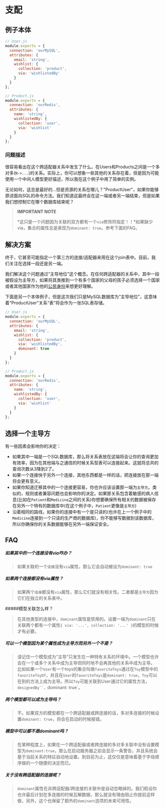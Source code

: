 # 支配
## 例子本体

```javascript
// User.js
module.exports = {
  connection: 'ourMySQL',
  attributes: {
    email: 'string',
    wishlist: {
      collection: 'product',
      via: 'wishlistedBy'
    }
  }
};
```


```javascript
// Product.js
module.exports = {
  connection: 'ourRedis',
  attributes: {
    name: 'string',
    wishlistedBy: {
      collection: 'user',
      via: 'wishlist'
    }
  }
};
```

### 问题描述
很容易看出在这个跨适配器关系中发生了什么。在Users和Products之间是一个多对多(`N->...`)的关系。实际上，你可以想象一些其他的关系存在着，但是因为可能使用一个中间人模型更好描述，所以我在这个例子中用了简单的实例。

无论如何，这总是最好的...但是资源的关系在哪儿？"ProductUser"，如果你能够原谅面向SQL的命令方法。我们知道这最终会在这一端或者另一端结束，但是如果我们想控制它在哪个数据库结束呢？

> **IMPORTANT NOTE**
>
>*这只是一个问题因为关联的双方都有一个`via`修饰符指定！！*如果缺少via，集合的属性总是表现为`dominant: true`。参考下面的FAQ。

## 解决方案
终于，它甚至可能指定一个第三方的连接/适配器来用在这个join表中。目前，我们关注在选择一段还是另一端。

我们解决这个问题通过“主导地位”这个概念。在任何跨适配器的关系中，其中一段被假设为主导方，如果将其类推到一个有多个国家的父母的孩子必须选择一个国家或者其他国家作为他的[公民身份](http://en.wikipedia.org/wiki/Japanese_nationality_law)来想更好理解。

下面是另一个本体例子，但是这次我们只是MySQL数据库为“主导地位”，这意味着“ProductUser”关系“表”将会作为一张SQL表存储。

```javascript
// User.js
module.exports = {
  connection: 'ourMySQL',
  attributes: {
    email: 'string',
    wishlist: {
      collection: 'product',
      via: 'wishlistedBy',
      dominant: true
    }
  }
};
```


```javascript
// Product.js
module.exports = {
  connection: 'ourRedis',
  attributes: {
    name: 'string',
    wishlistedBy: {
      collection: 'user',
      via: 'wishlist'
    }
  }
};
```

## 选择一个主导方
有一些因素会影响你的决定：
+ 如果其中一端是一个SQL数据库，那么将关系表放在这端将会让你的查询更加有效率，因为在其他端与之通信的时候关系型表可以连接起来。这就将总共的查询次数从3降到2了。
+ 如果一个连接快于另外一个连接，其他东西都是一样的话，把连接放在那一端将会更有意义。
+ 如果你知道迁移其中的一个连接更容易，你也许应该设置那一端为`主导方`。类似的，规则或者兼容问题也会影响你的决定。如果那关系包含着敏感的病人信息(比如在`Patient`和`Medicine`之间的关系)你想要确保所有相关的数据被保存在另外一个特有的数据库中(在这个例子中，`Patient`更像是`主导方`)
+ 沿着相同的路线，如果你的连接中有一个是只读的(也许在上一个例子中的`Medicine`连接到一个只读的生产商的数据库)，你不能够写数据到该数据库，所以你确保你的关系数据能够在另外一端保证安全。

## FAQ

##### 如果其中的一个连接没有via咋办？
 > 如果关联的一个`连接`没有`via`属性，那么它会自动被设为`dominant: true`

##### 如果两个连接都没有via属性？
> 如果两个`连接`都没有`via`属性，那么它们就没有相关性。二者都是`主导方`因为它们在独立的关系表中。

#####模型关联怎么样？
> 在其他类型的连接中，`dominant`属性是禁用的。设置一端为`dominant`只在关联两个都有一个属性`{ via: '...', collection: '...' }`的模型的时候才有必要。

##### 可以一个模型因为某个属性成为主导方而另外一个不是？
> 请记住一个模型成为“主导”只发生在一种特有关系的环境中。一个模型也许会在一个或多个关系中成为主导但同时地不会再其他的关系中成为主导。
> 比如如果一个`User`有一个toys的集合叫做`favoriteToys`通过在`Toy`模型中的`favoriteToyOf`，并且在`User`的`favoriteToys`是`dominant: true`，`Toy`可以在别的方法上成为主导。所以`Toy`可能关联到User通过它的属性方法，`designedBy``，`dominant: true`。


##### 两个模型都可以成为主导吗？
> 不。如果双方的模型都在一个跨适配器或跨连接的话，多对多连接的时候设置`dominant: true`，将会在启动的时候报错。

##### 模型中可以都不是dominant吗？
> 在某种程度上，如果在一个跨适配器或者跨连接的多对多关联中没有设置模型为`dominant:true`，那么在启动服务器之前会显示一条警告，并且系统会基于当前关系的特征自动地设置。到目前为止，这仅仅是意味着基于字母顺序做的一个随便的决定而已。

##### 关于没有跨适配器的连接呢？

> `dominant`属性在非跨适配器/跨连接的关联中是自动忽略掉的。我们假设你也许最后计划在多连接的时候瓦解数据，那么就没有理由阻止你提前这样做，另外，这个也保留了额外的`dominant`选项的未来可用性。



<docmeta name="displayName" value="Dominance">

